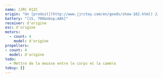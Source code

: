 ```yaml
---
name: JJRC H12C
origin: "Un [produit](http://www.jjrctoy.com/en/goods/show-182.html) JJRC"
battery: "[1S, 700&nbsp;mAh]"
receiver: d'origine
esc: d'origine
motors:
  - count: 4
    model: d'origine
propellers:
- count: 4
  model: d'origine
todo:
  - Mettre de la mousse entre le corps et la caméra
tobuy: []
---
```


